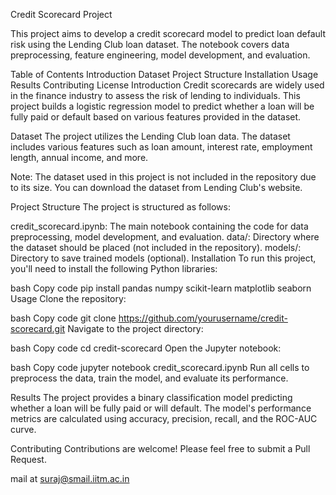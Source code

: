 Credit Scorecard Project

This project aims to develop a credit scorecard model to predict loan default risk using the Lending Club loan dataset. The notebook covers data preprocessing, feature engineering, model development, and evaluation.

Table of Contents
Introduction
Dataset
Project Structure
Installation
Usage
Results
Contributing
License
Introduction
Credit scorecards are widely used in the finance industry to assess the risk of lending to individuals. This project builds a logistic regression model to predict whether a loan will be fully paid or default based on various features provided in the dataset.

Dataset
The project utilizes the Lending Club loan data. The dataset includes various features such as loan amount, interest rate, employment length, annual income, and more.

Note: The dataset used in this project is not included in the repository due to its size. You can download the dataset from Lending Club's website.

Project Structure
The project is structured as follows:

credit_scorecard.ipynb: The main notebook containing the code for data preprocessing, model development, and evaluation.
data/: Directory where the dataset should be placed (not included in the repository).
models/: Directory to save trained models (optional).
Installation
To run this project, you'll need to install the following Python libraries:

bash
Copy code
pip install pandas numpy scikit-learn matplotlib seaborn
Usage
Clone the repository:

bash
Copy code
git clone https://github.com/yourusername/credit-scorecard.git
Navigate to the project directory:

bash
Copy code
cd credit-scorecard
Open the Jupyter notebook:

bash
Copy code
jupyter notebook credit_scorecard.ipynb
Run all cells to preprocess the data, train the model, and evaluate its performance.

Results
The project provides a binary classification model predicting whether a loan will be fully paid or will default. The model's performance metrics are calculated using accuracy, precision, recall, and the ROC-AUC curve.

Contributing
Contributions are welcome! Please feel free to submit a Pull Request.

mail at suraj@smail.iitm.ac.in
